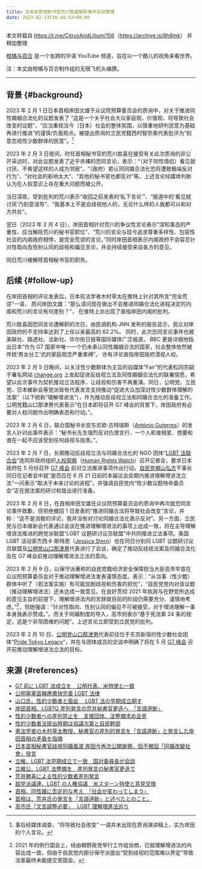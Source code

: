 ```yaml
---
title: 日本前首相秘书官荒川胜喜解职事件后续整理
date: 2023-02-13T10:44:32+08:00
---
```


本文转载自 <https://t.me/CitrusAndLilium/156>（<https://archive.is/8h8mk>） 并稍加整理

[柑橘与百合](https://www.youtube.com/@citrusandlilium) 是一个友跨的华语 YouTube 频道，旨在以一个酷儿的视角来看世界。

注：本文由柑橘与百合制作组的无限飞机头编撰。

---

## 背景 {#background}

2023 年 2 月 1 日日本首相岸田文雄于众议院预算委员会的质询中，对关于推进同性婚姻合法化的议题发表了 “这是一个关乎社会大众家庭观、价值观、将导致社会改变的议题”、“应当重视当今（日本）社会的整体氛围，以慎重地研判民意为基础再进行推进”的谨慎/负面观点。被提出质询的立民党籍西村智奈美代表批评为“刻意忽视性少数群体的民意”。[^1]

[^1]: 事后经媒体调查，“将导致社会改变” 一语并未出现在质询演讲稿上，实为岸田的个人言论。

2023 年 2 月 3 日夜间，时任首相秘书官的荒川胜喜在接受有关此次质询的非公开采访时，对此议题发表了近乎赤裸的恐同言论，表示：“（对于同性情侣）看见就讨厌、不希望这样的人成为邻居”、“（政府）若认同同婚合法化恐将遭致极端反对行为”、“对社会的影响太大”、“其他的秘书官也都反对”等。上述言论经媒体判断认为在人权意识上存在重大问题而被公开。

当日深夜，受到批判的荒川表示“收回之前发表的‘私下言论’”、“报道中的‘看见就讨厌’乃刻意误导”、“我基本上不是会歧视他人的，无论什么样的人我都可以和对方共处”。

翌日（2023 年 2 月 4 日），岸田首相针对荒川的争议性言论表示“深知事态的严重性、应当解除荒川的秘书官职位”、“荒川的言论与现今追求尊重多样性、包容性社会的内阁政府相悖，是完全荒谬的言论。”同时岸田首相表示内阁政府不会容忍针对性取向及性别认同的歧视和偏见言论，并会持续接受来自各方的意见。

同日荒川被解除首相秘书官的职务。

## 后续 {#follow-up}

在岸田首相的评论发表后，日本宪法学者木村草太在推特上针对其所言“完全荒谬”一语，
质问岸田文雄：“那么请问现在做出不会推进同婚合法化进程决定的内阁和荒川的言论有何差别？”，
在推特上亦出现了直指岸田内阁的批判。

荒川胜喜因恐同言论遭解职的次日，由民调机构 JNN 发布的报告显示，民众对岸田政府的不支持率达到了上任以来最高的 62.2%。
同时，此次恐同言论事件也被美联社、路透社、法新社、华尔街日报等国际媒体广泛报道，
BBC 更是详细地指出日本“作为 G7 国家中唯一一个仍未承认同性婚姻合法的国家，社会整体依然被传统‘男女分工’式的家庭观念严重束缚”。
亦有评论直指岸田政府漠视人权。

2023 年 2 月 5 日晚间，以关注性少数群体为主旨的自媒体“Fair”的代表松冈宗嗣于署名网站 [change.org](https://change.org) 上发起促进反歧视立法及同性婚姻合法化的联署情愿，希望以此次事件为契机推动立法程序，让歧视和伤害不再重演。同日，公明党、立民党、日本維新会等党派皆有代表发言支持推动“促进大众加深对性少数群体理解的法案”（以下统称“理解增进法”），作为推动反歧视立法和同婚合法化的准备工作。公明党籍山口那津男代表表示“在日本即将召开 G7 峰会的背景下，岸田政府有必要对人权问题作出明确表态和行动。”。

2023 年 2 月 6 日，联合国秘书长安东尼欧·古特瑞斯（[António Guterres](https://en.wikipedia.org/wiki/Ant%C3%B3nio_Guterres)）的发言人针对此事件表示：“秘书长先生强烈反对仇恨言行，一个人和谁相爱、想要和谁在一起不应该受到任何歧视与指责。”。

2023 年 2 月 7 日，长期推动反歧视立法与同婚合法化的 NGO 团体“[LGBT 法联合会](https://lgbtetc.jp)”连同非政府组织[人权观察](https://zh.wikipedia.org/wiki/人权观察)（[Human Rights Watch](https://en.wikipedia.org/wiki/Human_Rights_Watch)）召开记者会，要求日本政府在 5 月份召开 [G7 峰会](https://zh.wikipedia.org/zh-cn/七国集团) 前对立法推进事项作出行动。[自民党](https://zh.wikipedia.org/wiki/自由民主党_%28日本%29)[梶山弘志](https://zh.wikipedia.org/zh-cn/梶山弘志)干事长同日在记者会中就“是否应在 6 月 21 日前的本届议会会期内推进理解增进法立法”一问表示“取决于未来讨论的进程”，并强调自民党内“性少数议题特命委员会”正在就法案的研讨和提出进行准备。

2023 年 2 月 8 日，在首相岸田文雄在众议院预算委员会的质询中再次就恐同言论事件致歉，但拒绝撤回 1 日发表的“推进同婚合法将导致社会改变”言论，并称：“这不是消极的评论，我并没有对讨论同婚合法化表示反对”。另一方面，立民党与日本维新会代表通过会谈在推进理解增进法的事项上达成一致，将在主导理解增进法推进的跨党派联盟“LGBT 议题研讨议员联盟”中共同推进立法事项。美国 LGBT 活动家杰西卡·斯特恩（[Jessica Stern](https://www.state.gov/biographies/jessica-stern/)）也在同日分别同 LGBT 议题研讨议员联盟及[公明党](https://zh.wikipedia.org/zh-cn/公明党)[山口那津男](https://zh.wikipedia.org/wiki/山口那津男)代表进行了会谈，确定了推动反歧视法案及同婚合法化及在 G7 峰会前推动理解增进法立法的意向。

2023 年 2 月 9 日，以保守派著称的自民党籍经济安全保障担当大臣高市早苗在众议院预算委员会对于推动理解增进法发表谨慎态度。表示：“从当事（性少数）群体中听了（若法案实施）有可能加剧歧视和伤害的担忧”，“自民党党内对该议题（推动理解增进法）还未达成一致意见。在良好贯彻 2021 年执政与在野党所达成的意见主旨的前提下，理解增进法内的言辞就目前的阶段仍需要充分、谨慎地考虑。”[^2]，但她强调：“针对性取向、性别认同的偏见不可被接受，对于增进理解一事本身我表示赞成。”。而关于同婚制度的导入，高市则表示“基于宪法第 24 条的规定，这是个非常困难的问题”。上述言论立即受到立民党的批判。

[^2]: 2021 年的例行国会上，经由朝野政党举行工作组协商，已就理解增进法的内容达成一致，但由于自民党内部分保守派提出“受到歧视的范围难以界定”导致法案最终未能提交至国会。

2023 年 2 月 10 日，[公明党](https://zh.wikipedia.org/zh-cn/公明党)[山口那津男](https://zh.wikipedia.org/wiki/山口那津男)代表前往位于东京新宿的性少数社会团体“[Pride Tokyo Legacy](https://pridehouse.jp/en/)”，并在与团体成员的交谈中明确了将在 5 月 [G7 峰会](https://zh.wikipedia.org/zh-cn/七国集团) 召开前推动理解增进法立法的目标。

## 来源 {#references}

- [G7 前に LGBT 法成立を　公明代表、米特使と一致](https://web.archive.org/web/20230210172543/https://nordot.app/995950957945946112)
- [公明黨黨首稱應盡快完善 LGBT 法律](https://web.archive.org/web/20230213033930/https://tchina.kyodonews.net/news/2023/02/9242e5f75159-lgbt.html)
- [山口氏、性的少数者と面会　 LGBT 法の早期成立期す](https://web.archive.org/web/20230210044622/https://nordot.app/996630711593598976)
- [岸田首相、LGBTQ 差別発言の荒井秘書官更迭へ　「言語道断」](https://web.archive.org/web/20230206210518/https://mainichi.jp/articles/20230204/k00/00m/010/030000c)
- [性的少数者への差別禁止を　支援団体、法整備求め会見](https://web.archive.org/web/20230209131652/https://nordot.app/995547929578110976)
- [性的少数者法提出時期は協議次第と自民幹部](https://web.archive.org/web/20230213033900/https://nordot.app/995513215528894464)
- [憲法学者の木村草太教授、秘書官の差別的発言を「言語道断」と発言した岸田首相の矛盾を指摘](https://web.archive.org/web/20230209220535/https://www.chunichi.co.jp/article/630239)
- [日本首相秘書官歧視同婚風波 岸田今再次公開謝罪、但不撤回「同婚改變社會」發言](https://web.archive.org/web/20230209065846/https://tw.news.yahoo.com/日本首相秘書官歧視同婚風波-岸田今再次公開謝罪-但不撤回-同婚改變社會-發言-061300022.html)
- [立維、LGBT 法早期成立で一致　国対委員長が会談](https://web.archive.org/web/20230210143524/https://nordot.app/995903395083223040)
- [立維公、LGBT 法整備を　差別発言の秘書官更迭で](https://web.archive.org/web/20230209112654/https://nordot.app/994781845554069504)
- [荒井勝喜による性的少数者差別発言](https://ja.wikipedia.org/w/index.php?title=荒井勝喜による性的少数者差別発言&oldid=93801546)
- [超党派議連、LGBT の人権協議　米スターン特使と意見交換](https://web.archive.org/web/20230211051203/https://nordot.app/995977764434460672)
- [首相、同性婚に否定的な考え　「社会が変わってしまう」](https://web.archive.org/web/20230203090810/https://www.tokyo-np.co.jp/article/228736)
- [首相は、荒井氏の発言を「言語道断」と述べたとのこと。](https://archive.md/20230213034331/https://twitter.com/SotaKimura/status/1621662223717535744)
- [高市氏「文言調整必要」　 LGBT 理解増進法巡り](https://web.archive.org/web/20230212004329/https://nordot.app/996232815854878720)
